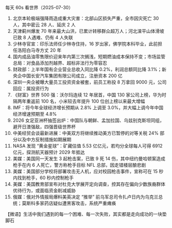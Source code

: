 每天 60s 看世界（2025-07-30）

1. 北京本轮极端强降雨造成重大灾害：北部山区损失严重，全市因灾死亡 30 人，其中密云 28 人、延庆 2 人
2. 天津蓟州爆发 70 年来最大山洪，已累计转移群众超万人；河北滦平山体滑坡已致 8 人遇难、仍有 4 人失联
3. 少林寺官宣：印乐法师任少林寺住持，16 岁出家，佛学院本科毕业，此前担任洛阳白马寺方丈 20 年
4. 国内成品油零售限价迎来年内第三次搁浅，短期燃油成本保持不变；市场监管总局：对食品添加剂越界、超标非法行为零容忍
5. 财政部：上半年国有企业营业总收入同比降 0.2%，利润总额同比降 3.1%；新央企中国长安汽车集团有限公司成立，注册资本 200 亿
6. 深圳一央企被曝大量员工投资资金被套，前员工称投 8 万拿回 9000 元，公司回应：属投资行为
7. 《财富》世界 500 强：沃尔玛连续 12 年居首，中国 130 家公司上榜，华为时隔两年重返前 100 名，小米较去年提升 100 位创上榜以来最大增幅
8. IMF：将今年全球经济增长预期从 2.8% 上调至 3.0%，并大幅上调今年中国经济增速预期至 4.8%
9. 2026 女足亚洲杯抽签出炉：中国队与朝鲜、孟加拉国、乌兹别克斯坦同组，避开日澳强敌，四强晋级世界杯
10. 中美经贸会谈最新进展：中美双方将继续推动美方已暂停的对等关税 24% 部分以及中方反制措施如期展期
11. NASA 发现 “黄金星球”：矿藏估值 5.53 亿亿元，若均分全球每人可得 6912 亿元，探测航天器预计 2029 年抵达 
12. 美媒：美国同一天发生 3 起枪击案，已致 9 死 14 伤，其中纽约曼哈顿案造成枪手在内 6 人死亡，警方称枪手目标 NFL 总部，因走错楼层酿悲剧
13. 美媒：美国部分学校将部署攻击无人机，应对校园枪击事件，宣称可在 15 秒内找到枪手，60 秒内控制枪手
14. 美媒：美国教育部宣布对杜克大学展开定向调查，控其存在偏向少数族裔群体优待行为，或面临资金削减威胁
15. 俄媒：俄对外情报局爆料美英决定 “推举” 前乌军总司令扎卢日内为乌克兰总统；莫斯科多家药店疑似遭黑客攻击，系统严重瘫痪

【微语】生活中我们遇到的每一个困难、每一次失败，其实都是走向成功的一块垫脚石